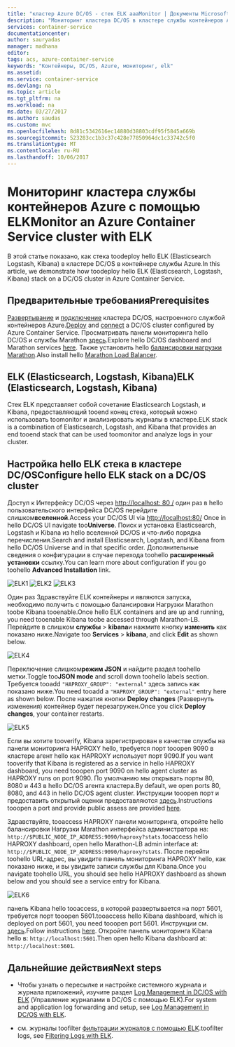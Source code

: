 ```yaml
---
title: "кластер Azure DC/OS - стек ELK aaaMonitor | Документы Microsoft"
description: "Мониторинг кластера DC/OS в кластере службы контейнеров Azure с помощью ELK (Elasticsearch, Logstash и Kibana)."
services: container-service
documentationcenter: 
author: sauryadas
manager: madhana
editor: 
tags: acs, azure-container-service
keywords: "Контейнеры, DC/OS, Azure, мониторинг, elk"
ms.assetid: 
ms.service: container-service
ms.devlang: na
ms.topic: article
ms.tgt_pltfrm: na
ms.workload: na
ms.date: 03/27/2017
ms.author: saudas
ms.custom: mvc
ms.openlocfilehash: 8d81c5342616ec14880d38803cdf95f5845a669b
ms.sourcegitcommit: 523283cc1b3c37c428e77850964dc1c33742c5f0
ms.translationtype: MT
ms.contentlocale: ru-RU
ms.lasthandoff: 10/06/2017
---
```

# <a name="monitor-an-azure-container-service-cluster-with-elk"></a><span data-ttu-id="7fa6e-104">Мониторинг кластера службы контейнеров Azure с помощью ELK</span><span class="sxs-lookup"><span data-stu-id="7fa6e-104">Monitor an Azure Container Service cluster with ELK</span></span>
<span data-ttu-id="7fa6e-105">В этой статье показано, как стека toodeploy hello ELK (Elasticsearch Logstash, Kibana) в кластере DC/OS в контейнере службы Azure.</span><span class="sxs-lookup"><span data-stu-id="7fa6e-105">In this article, we demonstrate how toodeploy hello ELK (Elasticsearch, Logstash, Kibana) stack on a DC/OS cluster in Azure Container Service.</span></span> 

## <a name="prerequisites"></a><span data-ttu-id="7fa6e-106">Предварительные требования</span><span class="sxs-lookup"><span data-stu-id="7fa6e-106">Prerequisites</span></span>
<span data-ttu-id="7fa6e-107">[Развертывание](container-service-deployment.md) и [подключение](../container-service-connect.md) кластера DC/OS, настроенного службой контейнеров Azure.</span><span class="sxs-lookup"><span data-stu-id="7fa6e-107">[Deploy](container-service-deployment.md) and [connect](../container-service-connect.md) a DC/OS cluster configured by Azure Container Service.</span></span> <span data-ttu-id="7fa6e-108">Просматривать панели мониторинга hello DC/OS и службы Marathon [здесь](container-service-mesos-marathon-ui.md).</span><span class="sxs-lookup"><span data-stu-id="7fa6e-108">Explore hello DC/OS dashboard and Marathon services [here](container-service-mesos-marathon-ui.md).</span></span> <span data-ttu-id="7fa6e-109">Также установить hello [балансировки нагрузки Marathon](container-service-load-balancing.md).</span><span class="sxs-lookup"><span data-stu-id="7fa6e-109">Also install hello [Marathon Load Balancer](container-service-load-balancing.md).</span></span>


## <a name="elk-elasticsearch-logstash-kibana"></a><span data-ttu-id="7fa6e-110">ELK (Elasticsearch, Logstash, Kibana)</span><span class="sxs-lookup"><span data-stu-id="7fa6e-110">ELK (Elasticsearch, Logstash, Kibana)</span></span>
<span data-ttu-id="7fa6e-111">Стек ELK представляет собой сочетание Elasticsearch Logstash, и Kibana, предоставляющий tooend конец стека, который можно использовать toomonitor и анализировать журналы в кластере.</span><span class="sxs-lookup"><span data-stu-id="7fa6e-111">ELK stack is a combination of Elasticsearch, Logstash, and Kibana that provides an end tooend stack that can be used toomonitor and analyze logs in your cluster.</span></span>

## <a name="configure-hello-elk-stack-on-a-dcos-cluster"></a><span data-ttu-id="7fa6e-112">Настройка hello ELK стека в кластере DC/OS</span><span class="sxs-lookup"><span data-stu-id="7fa6e-112">Configure hello ELK stack on a DC/OS cluster</span></span>
<span data-ttu-id="7fa6e-113">Доступ к Интерфейсу DC/OS через [http://localhost: 80 /](http://localhost:80/) один раз в hello пользовательского интерфейса DC/OS перейдите слишком**вселенной**.</span><span class="sxs-lookup"><span data-stu-id="7fa6e-113">Access your DC/OS UI via [http://localhost:80/](http://localhost:80/) Once in hello DC/OS UI navigate too**Universe**.</span></span> <span data-ttu-id="7fa6e-114">Поиск и установка Elasticsearch, Logstash и Kibana из hello вселенной DC/OS и что-либо порядка перечисления.</span><span class="sxs-lookup"><span data-stu-id="7fa6e-114">Search and install Elasticsearch, Logstash, and Kibana from hello DC/OS Universe and in that specific order.</span></span> <span data-ttu-id="7fa6e-115">Дополнительные сведения о конфигурации в случае перехода toohello **расширенный установки** ссылку.</span><span class="sxs-lookup"><span data-stu-id="7fa6e-115">You can learn more about configuration if you go toohello **Advanced Installation** link.</span></span>

![ELK1](./media/container-service-monitoring-elk/elk1.PNG) ![ELK2](./media/container-service-monitoring-elk/elk2.PNG) ![ELK3](./media/container-service-monitoring-elk/elk3.PNG) 

<span data-ttu-id="7fa6e-119">Один раз Здравствуйте ELK контейнеры и являются запуска, необходимо получить с помощью балансировки Нагрузки Marathon toobe Kibana tooenable.</span><span class="sxs-lookup"><span data-stu-id="7fa6e-119">Once hello ELK containers and are up and running, you need tooenable Kibana toobe accessed through Marathon-LB.</span></span> <span data-ttu-id="7fa6e-120">Перейдите в слишком **службы** > **kibana**и нажмите кнопку **изменить** как показано ниже.</span><span class="sxs-lookup"><span data-stu-id="7fa6e-120">Navigate too **Services** > **kibana**, and click **Edit** as shown below.</span></span>

![ELK4](./media/container-service-monitoring-elk/elk4.PNG)


<span data-ttu-id="7fa6e-122">Переключение слишком**режим JSON** и найдите раздел toohello метки.</span><span class="sxs-lookup"><span data-stu-id="7fa6e-122">Toggle too**JSON mode** and scroll down toohello labels section.</span></span>
<span data-ttu-id="7fa6e-123">Требуется tooadd `"HAPROXY_GROUP": "external"` здесь запись как показано ниже.</span><span class="sxs-lookup"><span data-stu-id="7fa6e-123">You need tooadd a `"HAPROXY_GROUP": "external"` entry here as shown below.</span></span>
<span data-ttu-id="7fa6e-124">После нажатия кнопки **Deploy changes** (Развернуть изменения) контейнер будет перезагружен.</span><span class="sxs-lookup"><span data-stu-id="7fa6e-124">Once you click **Deploy changes**, your container restarts.</span></span>

![ELK5](./media/container-service-monitoring-elk/elk5.PNG)


<span data-ttu-id="7fa6e-126">Если вы хотите tooverify, Kibana зарегистрирован в качестве службы на панели мониторинга HAPROXY hello, требуется порт tooopen 9090 в кластере агент hello как HAPROXY использует порт 9090.</span><span class="sxs-lookup"><span data-stu-id="7fa6e-126">If you want tooverify that Kibana is registered as a service in hello HAPROXY dashboard, you need tooopen port 9090 on hello agent cluster as HAPROXY runs on port 9090.</span></span>
<span data-ttu-id="7fa6e-127">По умолчанию мы открывать порты 80, 8080 и 443 в hello DC/OS агента кластера.</span><span class="sxs-lookup"><span data-stu-id="7fa6e-127">By default, we open ports 80, 8080, and 443 in hello DC/OS agent cluster.</span></span>
<span data-ttu-id="7fa6e-128">Инструкции tooopen порт и предоставить открытый оценки предоставляются [здесь](container-service-enable-public-access.md).</span><span class="sxs-lookup"><span data-stu-id="7fa6e-128">Instructions tooopen a port and provide public assess are provided [here](container-service-enable-public-access.md).</span></span>

<span data-ttu-id="7fa6e-129">Здравствуйте, tooaccess HAPROXY панели мониторинга, откройте hello балансировки Нагрузки Marathon интерфейса администратора на: `http://$PUBLIC_NODE_IP_ADDRESS:9090/haproxy?stats`.</span><span class="sxs-lookup"><span data-stu-id="7fa6e-129">tooaccess hello HAPROXY dashboard, open hello Marathon-LB admin interface at: `http://$PUBLIC_NODE_IP_ADDRESS:9090/haproxy?stats`.</span></span>
<span data-ttu-id="7fa6e-130">После перейти toohello URL-адрес, вы увидите панель мониторинга HAPROXY hello, как показано ниже, и вы увидите записи службы для Kibana.</span><span class="sxs-lookup"><span data-stu-id="7fa6e-130">Once you navigate toohello URL, you should see hello HAPROXY dashboard as shown below and you should see a service entry for Kibana.</span></span>

![ELK6](./media/container-service-monitoring-elk/elk6.PNG)


<span data-ttu-id="7fa6e-132">панель Kibana hello tooaccess, в которой развертывается на порт 5601, требуется порт tooopen 5601.</span><span class="sxs-lookup"><span data-stu-id="7fa6e-132">tooaccess hello Kibana dashboard, which is deployed on port 5601, you need tooopen port 5601.</span></span> <span data-ttu-id="7fa6e-133">Инструкции см. [здесь](container-service-enable-public-access.md).</span><span class="sxs-lookup"><span data-stu-id="7fa6e-133">Follow instructions [here](container-service-enable-public-access.md).</span></span> <span data-ttu-id="7fa6e-134">Откройте панель мониторинга Kibana hello в: `http://localhost:5601`.</span><span class="sxs-lookup"><span data-stu-id="7fa6e-134">Then open hello Kibana dashboard at: `http://localhost:5601`.</span></span>

## <a name="next-steps"></a><span data-ttu-id="7fa6e-135">Дальнейшие действия</span><span class="sxs-lookup"><span data-stu-id="7fa6e-135">Next steps</span></span>

* <span data-ttu-id="7fa6e-136">Чтобы узнать о пересылке и настройке системного журнала и журнала приложений, изучите раздел [Log Management in DC/OS with ELK](https://docs.mesosphere.com/1.8/administration/logging/elk/) (Управление журналами в DC/OS с помощью ELK).</span><span class="sxs-lookup"><span data-stu-id="7fa6e-136">For system and application log forwarding and setup, see [Log Management in DC/OS with ELK](https://docs.mesosphere.com/1.8/administration/logging/elk/).</span></span>

* <span data-ttu-id="7fa6e-137">см. журналы toofilter [фильтрации журналов с помощью ELK](https://docs.mesosphere.com/1.8/administration/logging/filter-elk/).</span><span class="sxs-lookup"><span data-stu-id="7fa6e-137">toofilter logs, see [Filtering Logs with ELK](https://docs.mesosphere.com/1.8/administration/logging/filter-elk/).</span></span> 

 

